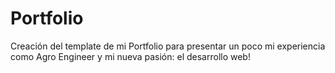 # Portfolio

Creación del template de mi Portfolio para presentar un poco mi experiencia como Agro Engineer y mi nueva pasión: 
el desarrollo web!
